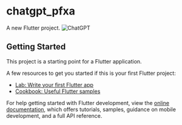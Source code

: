# chatgpt_pfxa

A new Flutter project.
![ChatGPT](https://github.com/omidvkl/ChatGpt_PFXA/assets/117024895/26131595-a203-46ab-940c-54ac28af0356)

## Getting Started

This project is a starting point for a Flutter application.

A few resources to get you started if this is your first Flutter project:

- [Lab: Write your first Flutter app](https://docs.flutter.dev/get-started/codelab)
- [Cookbook: Useful Flutter samples](https://docs.flutter.dev/cookbook)

For help getting started with Flutter development, view the
[online documentation](https://docs.flutter.dev/), which offers tutorials,
samples, guidance on mobile development, and a full API reference.


